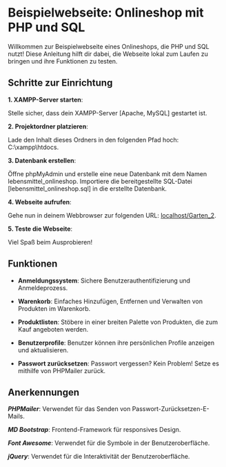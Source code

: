 # Beispielwebseite: Onlineshop mit PHP und SQL

Willkommen zur Beispielwebseite eines Onlineshops, die PHP und SQL nutzt! Diese Anleitung hilft dir dabei, die Webseite lokal zum Laufen zu bringen und ihre Funktionen zu testen.

## Schritte zur Einrichtung

**1. XAMPP-Server starten**:

Stelle sicher, dass dein XAMPP-Server [Apache, MySQL] gestartet ist.

**2. Projektordner platzieren**:

Lade den Inhalt dieses Ordners in den folgenden Pfad hoch: C:\xampp\htdocs.

**3. Datenbank erstellen**:

Öffne phpMyAdmin und erstelle eine neue Datenbank mit dem Namen lebensmittel_onlineshop.
Importiere die bereitgestellte SQL-Datei [lebensmittel_onlineshop.sql] in die erstellte Datenbank.

**4. Webseite aufrufen**:

Gehe nun in deinem Webbrowser zur folgenden URL: [localhost/Garten_2](http://localhost/Garten_2/index.php).

**5. Teste die Webseite**:

Viel Spaß beim Ausprobieren!

## Funktionen

-  **Anmeldungssystem**: Sichere Benutzerauthentifizierung und Anmeldeprozess.

-  **Warenkorb**: Einfaches Hinzufügen, Entfernen und Verwalten von Produkten im Warenkorb.

-  **Produktlisten**: Stöbere in einer breiten Palette von Produkten, die zum Kauf angeboten werden.

-  **Benutzerprofile**: Benutzer können ihre persönlichen Profile anzeigen und aktualisieren.

-  **Passwort zurücksetzen**: Passwort vergessen? Kein Problem! Setze es mithilfe von PHPMailer zurück.

## Anerkennungen

**_PHPMailer_**: Verwendet für das Senden von Passwort-Zurücksetzen-E-Mails.

**_MD Bootstrap_**: Frontend-Framework für responsives Design.

**_Font Awesome_**: Verwendet für die Symbole in der Benutzeroberfläche.

**_jQuery_**: Verwendet für die Interaktivität der Benutzeroberfläche.
